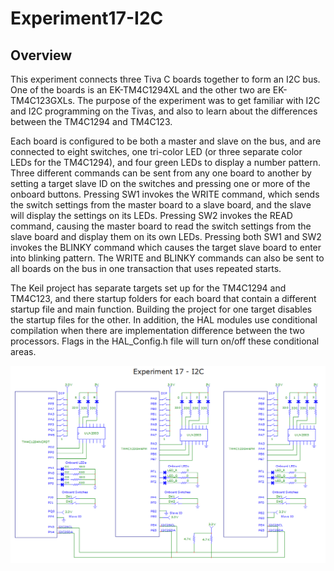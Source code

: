 # Experiment17-I2C

## Overview
This experiment connects three Tiva C boards together to form an I2C bus.  One of the boards is an EK-TM4C1294XL and the other two are EK-TM4C123GXLs.  The purpose of the experiment was to get familiar with I2C and I2C programming on the Tivas, and also to learn about the differences between the TM4C1294 and TM4C123.  

Each board is configured to be both a master and slave on the bus, and are connected to eight switches, one tri-color LED (or three separate color LEDs for the TM4C1294), and four green LEDs to display a number pattern. Three different commands can be sent from any one board to another by setting a target slave ID on the switches and pressing one or more of the onboard buttons.  Pressing SW1 invokes the WRITE command, which sends the switch settings from the master board to a slave board, and the slave will display the settings on its LEDs.  Pressing SW2 invokes the READ command, causing the master board to read the switch settings from the slave board and display them on its own LEDs.  Pressing both SW1 and SW2 invokes the BLINKY command which causes the target slave board to enter into blinking pattern.  The WRITE and BLINKY commands can also be sent to all boards on the bus in one transaction that uses repeated starts.

The Keil project has separate targets set up for the TM4C1294 and TM4C123, and there startup folders for each board that contain a different startup file and main function.  Building the project for one target disables the startup files for the other.  In addition, the HAL modules use conditional compilation when there are implementation difference between the two processors.  Flags in the HAL_Config.h file will turn on/off these conditional areas.
 
![Experiment17-I2C](Experiment17-I2C-circuit.png)  